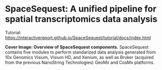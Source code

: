 # SpaceSequest: A unified pipeline for spatial transcriptomics data analysis

Tutorial: https://interactivereport.github.io/SpaceSequest/tutorial/docs/index.html

**Cover Image: Overview of SpaceSequest components.** SpaceSequest contains five modules to perform standarized data analysis generated from 10x Genomics Visium, Visium HD, and Xenium, as well as Bruker (acquired from the previous NanoString Technologies) GeoMx and CosMx platforms.


